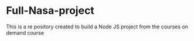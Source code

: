 # Full-Nasa-project
 This is a re pository created to build a Node JS project from the courses on demand course
